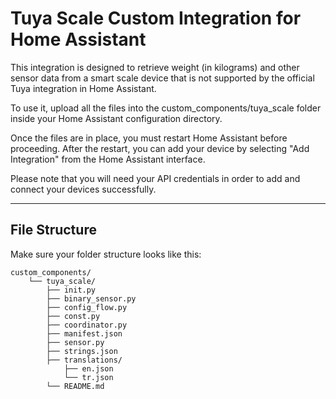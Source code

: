 # Tuya Scale Custom Integration for Home Assistant

This integration is designed to retrieve weight (in kilograms) and other sensor data from a smart scale device that is not supported by the official Tuya integration in Home Assistant.

To use it, upload all the files into the custom_components/tuya_scale folder inside your Home Assistant configuration directory. 

Once the files are in place, you must restart Home Assistant before proceeding. After the restart, you can add your device by selecting "Add Integration" from the Home Assistant interface.

Please note that you will need your API credentials in order to add and connect your devices successfully.


---

## File Structure

Make sure your folder structure looks like this:
```
custom_components/
    └── tuya_scale/
        ├── init.py
        ├── binary_sensor.py
        ├── config_flow.py
        ├── const.py
        ├── coordinator.py
        ├── manifest.json
        ├── sensor.py
        ├── strings.json
        ├── translations/
            ├── en.json
            └── tr.json
        └── README.md

```
